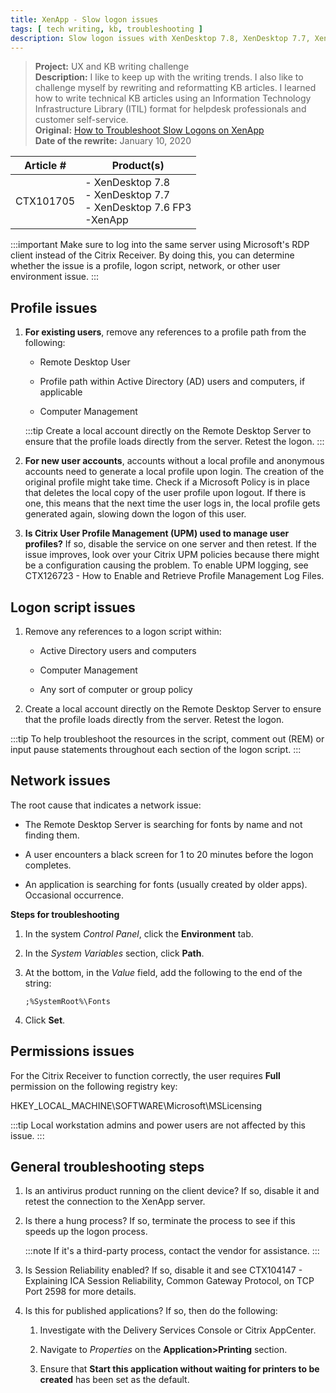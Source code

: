 ```yaml
---
title: XenApp - Slow logon issues
tags: [ tech writing, kb, troubleshooting ]
description: Slow logon issues with XenDesktop 7.8, XenDesktop 7.7, XenDesk 7.6 FP3, and XenApp.  
---
```


>**Project:**  UX and KB writing challenge  <br />
>**Description:**  I like to keep up with the writing trends. I also like to challenge myself by rewriting and reformatting KB articles. I learned how to write technical KB articles using an Information Technology Infrastructure Library (ITIL) format for helpdesk professionals and customer self-service.<br />
>**Original:** [How to Troubleshoot Slow Logons on XenApp](https://support.citrix.com/article/CTX101705)<br />
>**Date of the rewrite:** January 10, 2020 

| Article # | Product(s) |
| --------- | ---------- |
| CTX101705 | - XenDesktop 7.8<br />- XenDesktop 7.7<br />- XenDesktop 7.6 FP3<br />-XenApp |

:::important
Make sure to log into the same server using Microsoft's RDP client instead of the Citrix Receiver. By doing this, you can determine whether the issue is a profile, logon script, network, or other user environment issue.
:::

## Profile issues

1. **For existing users**, remove any references to a profile path from the following:

   - Remote Desktop User 

   - Profile path within Active Directory (AD) users and computers, if applicable

   - Computer Management

   :::tip
   Create a local account directly on the Remote Desktop Server to ensure that the profile loads directly from the server. Retest the logon.
   :::

2. **For new user accounts**, accounts without a local profile and anonymous accounts need to generate a local profile upon login. The creation of the original profile might take time. Check if a Microsoft Policy is in place that deletes the local copy of the user profile upon logout. If there is one, this means that the next time the user logs in, the local profile gets generated again, slowing down the logon of this user.  

3. **Is Citrix User Profile Management (UPM) used to manage user profiles?** If so, disable the service on one server and then retest. If the issue improves, look over your Citrix UPM policies because there might be a configuration causing the problem. To enable UPM logging, see CTX126723 - How to Enable and Retrieve Profile Management Log Files. 



## Logon script issues

1. Remove any references to a logon script within:

   - Active Directory users and computers

   - Computer Management

   - Any sort of computer or group policy

2. Create a local account directly on the Remote Desktop Server to ensure that the profile loads directly from the server. Retest the logon.

:::tip
To help troubleshoot the resources in the script, comment out (REM) or input pause statements throughout each section of the logon script.
:::

## Network issues

The root cause that indicates a network issue:

- The Remote Desktop Server is searching for fonts by name and not finding them.

- A user encounters a black screen for 1 to 20 minutes before the logon completes. 

- An application is searching for fonts (usually created by older apps). Occasional occurrence.

**Steps for troubleshooting**<br />
1. In the system *Control Panel*, click the **Environment** tab.

2. In the *System Variables* section, click **Path**.

3. At the bottom, in the *Value* field, add the following to the end of the string:
    
   ```
   ;%SystemRoot%\Fonts
   ```
4. Click **Set**.

## Permissions issues
For the Citrix Receiver to function correctly, the user requires **Full** permission on the following registry key:

   HKEY_LOCAL_MACHINE\SOFTWARE\Microsoft\MSLicensing


:::tip
Local workstation admins and power users are not affected by this issue.
:::

## General troubleshooting steps

1. Is an antivirus product running on the client device? If so, disable it and retest the connection to the XenApp server.

2. Is there a hung process? If so, terminate the process to see if this speeds up the logon process. 

   :::note
   If it's a third-party process, contact the vendor for assistance.
   :::

3. Is Session Reliability enabled? If so, disable it and see CTX104147 - Explaining ICA Session Reliability, Common Gateway Protocol, on TCP Port 2598 for more details. 

4. Is this for published applications? If so, then do the following:

   1. Investigate with the Delivery Services Console or Citrix AppCenter. 

   2. Navigate to *Properties* on the **Application\>Printing** section.

   3. Ensure that **Start this application without waiting for printers to be created** has been set as the default.

